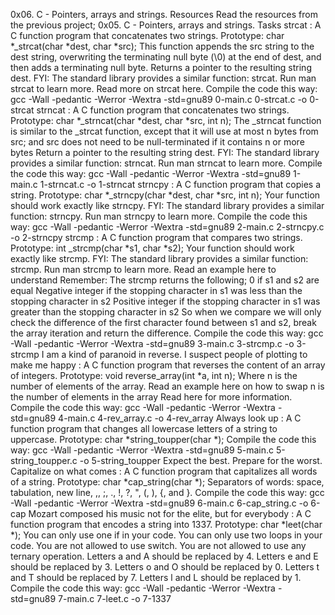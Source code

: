 0x06. C - Pointers, arrays and strings.
Resources
Read the resources from the previous project; 0x05. C - Pointers, arrays and strings.
Tasks
strcat : A C function program that concatenates two strings.
Prototype: char *_strcat(char *dest, char *src);
This function appends the src string to the dest string, overwriting the terminating null byte (\0) at the end of dest, and then adds a terminating null byte.
Returns a pointer to the resulting string dest.
FYI: The standard library provides a similar function: strcat. Run man strcat to learn more.
Read more on strcat here.
Compile the code this way: gcc -Wall -pedantic -Werror -Wextra -std=gnu89 0-main.c 0-strcat.c -o 0-strcat
strncat : A C function program that concatenates two strings.
Prototype: char *_strncat(char *dest, char *src, int n);
The _strncat function is similar to the _strcat function, except that
it will use at most n bytes from src; and
src does not need to be null-terminated if it contains n or more bytes
Return a pointer to the resulting string dest.
FYI: The standard library provides a similar function: strncat. Run man strncat to learn more.
Compile the code this way: gcc -Wall -pedantic -Werror -Wextra -std=gnu89 1-main.c 1-strncat.c -o 1-strncat
strncpy : A C function program that copies a string.
Prototype: char *_strncpy(char *dest, char *src, int n);
Your function should work exactly like strncpy.
FYI: The standard library provides a similar function: strncpy. Run man strncpy to learn more.
Compile the code this way: gcc -Wall -pedantic -Werror -Wextra -std=gnu89 2-main.c 2-strncpy.c -o 2-strncpy
strcmp : A C function program that compares two strings.
Prototype: int _strcmp(char *s1, char *s2);
Your function should work exactly like strcmp.
FYI: The standard library provides a similar function: strcmp. Run man strcmp to learn more.
Read an example here to understand
Remember:
The strcmp returns the following;
0 if s1 and s2 are equal
Negative integer if the stopping character in s1 was less than the stopping character in s2
Positive integer if the stopping character in s1 was greater than the stopping character in s2
So when we compare we will only check the difference of the first character found between s1 and s2, break the array iteration and return the difference.
Compile the code this way: gcc -Wall -pedantic -Werror -Wextra -std=gnu89 3-main.c 3-strcmp.c -o 3-strcmp
I am a kind of paranoid in reverse. I suspect people of plotting to make me happy : A C function program that reverses the content of an array of integers.
Prototype: void reverse_array(int *a, int n);
Where n is the number of elements of the array.
Read an example here on how to swap
n is the number of elements in the array Read here for more information.
Compile the code this way: gcc -Wall -pedantic -Werror -Wextra -std=gnu89 4-main.c 4-rev_array.c -o 4-rev_array
Always look up : A C function program that changes all lowercase letters of a string to uppercase.
Prototype: char *string_toupper(char *);
Compile the code this way: gcc -Wall -pedantic -Werror -Wextra -std=gnu89 5-main.c 5-string_toupper.c -o 5-string_toupper
Expect the best. Prepare for the worst. Capitalize on what comes : A C function program that capitalizes all words of a string.
Prototype: char *cap_string(char *);
Separators of words: space, tabulation, new line, ,, ;, ., !, ?, ", (, ), {, and }.
Compile the code this way: gcc -Wall -pedantic -Werror -Wextra -std=gnu89 6-main.c 6-cap_string.c -o 6-cap
Mozart composed his music not for the elite, but for everybody : A C function program that encodes a string into 1337.
Prototype: char *leet(char *);
You can only use one if in your code.
You can only use two loops in your code.
You are not allowed to use switch.
You are not allowed to use any ternary operation.
Letters a and A should be replaced by 4.
Letters e and E should be replaced by 3.
Letters o and O should be replaced by 0.
Letters t and T should be replaced by 7.
Letters l and L should be replaced by 1.
Compile the code this way: gcc -Wall -pedantic -Werror -Wextra -std=gnu89 7-main.c 7-leet.c -o 7-1337
